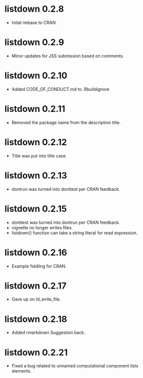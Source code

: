 # listdown 0.2.8

* Inital release to CRAN.

# listdown 0.2.9

* Minor updates for JSS submission based on comments.

# listdown 0.2.10

* Added CODE_OF_CONDUCT.md to .Rbuildignore

# listdown 0.2.11

* Removed the package name from the description title.

# listdown 0.2.12

* Title was put into title case.

# listdown 0.2.13

* dontrun was turned into donttest per CRAN feedback.

# listdown 0.2.15

* donttest was turned into dontrun per CRAN feedback.
* vignette no longer writes files.
* listdown() function can take a string literal for read expression.

# listdown 0.2.16

* Example fiddling for CRAN.

# listdown 0.2.17

* Gave up on ld_write_file. 

# listdown 0.2.18

* Added rmarkdown Suggestion back.

# listdown 0.2.21

* Fixed a bug related to unnamed computational component lists elements.
